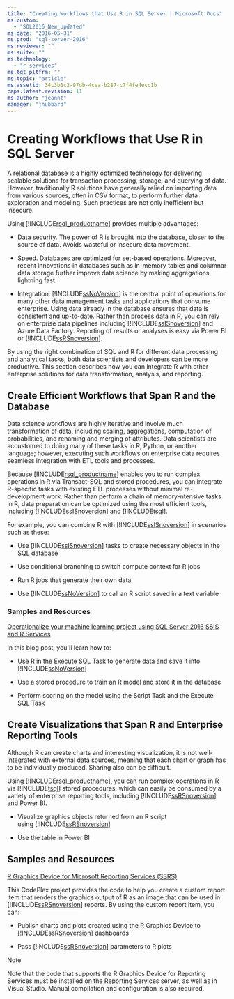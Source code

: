 ```yaml
---
title: "Creating Workflows that Use R in SQL Server | Microsoft Docs"
ms.custom: 
  - "SQL2016_New_Updated"
ms.date: "2016-05-31"
ms.prod: "sql-server-2016"
ms.reviewer: ""
ms.suite: ""
ms.technology: 
  - "r-services"
ms.tgt_pltfrm: ""
ms.topic: "article"
ms.assetid: 34c3b1c2-97db-4cea-b287-c7f4fe4ecc1b
caps.latest.revision: 11
ms.author: "jeannt"
manager: "jhubbard"
---
```

# Creating Workflows that Use R in SQL Server
  A relational database is a highly optimized technology for delivering scalable solutions for transaction processing, storage, and querying of data. However, traditionally R solutions have generally relied on importing data from various sources, often in CSV format, to perform further data exploration and modeling. Such practices are not only inefficient but insecure.  
  
 Using [!INCLUDE[rsql_productname](../../a9notintoc/includes/rsql-productname-md.md)] provides multiple advantages:  
  
-   Data security. The power of R is brought into the database, closer to the source of data. Avoids wasteful or insecure data movement.  
  
-   Speed. Databases are optimized for set-based operations. Moreover, recent innovations in databases such as in-memory tables and columnar data storage further improve data science by making aggregations lightning fast.  
  
-   Integration. [!INCLUDE[ssNoVersion](../../a9notintoc/includes/ssnoversion-md.md)] is the central point of operations for many other data management tasks and applications that consume enterprise. Using data already in the database ensures that data is consistent and up-to-date. Rather than process data in R, you can rely on enterprise data pipelines including [!INCLUDE[ssISnoversion](../../a9notintoc/includes/ssisnoversion-md.md)] and Azure Data Factory. Reporting of results or analyses is easy via Power BI or [!INCLUDE[ssRSnoversion](../../a9notintoc/includes/ssrsnoversion-md.md)].  
  
 By using the right combination of SQL and R for different data processing and analytical tasks, both data scientists and developers can be more productive. This section describes how you can integrate R with other enterprise solutions for data transformation, analysis, and reporting.  
  
##  <a name="bkmk_ssis"></a> Create Efficient Workflows that Span R and the Database  
 Data science workflows are highly iterative and involve much transformation of data, including scaling, aggregations, computation of probabilities, and renaming and merging of attributes. Data scientists are accustomed to doing many of these tasks in R, Python, or another language; however, executing such workflows on enterprise data requires seamless integration with ETL tools and processes.  
  
 Because [!INCLUDE[rsql_productname](../../a9notintoc/includes/rsql-productname-md.md)] enables you to run complex operations in R via Transact-SQL and stored procedures, you can integrate R-specific tasks with existing ETL processes without minimal re-development work. Rather than perform a chain of memory-ntensive tasks in R, data preparation can be optimized using the most efficient tools, including [!INCLUDE[ssISnoversion](../../a9notintoc/includes/ssisnoversion-md.md)] and [!INCLUDE[tsql](../../a9notintoc/includes/tsql-md.md)].  
  
 For example, you can combine R with [!INCLUDE[ssISnoversion](../../a9notintoc/includes/ssisnoversion-md.md)] in scenarios such as these:  
  
-   Use [!INCLUDE[ssISnoversion](../../a9notintoc/includes/ssisnoversion-md.md)] tasks to create necessary objects in the SQL database  
  
-   Use conditional branching to switch compute context for R jobs  
  
-   Run R jobs that generate their own data  
  
-   Use [!INCLUDE[ssNoVersion](../../a9notintoc/includes/ssnoversion-md.md)] to call an R script saved in a text variable  
  
### Samples and Resources  
 [Operationalize your machine learning project using SQL Server 2016 SSIS and R Services](https://blogs.msdn.microsoft.com/ssis/2016/01/11/operationalize-your-machine-learning-project-using-sql-server-2016-ssis-and-r-services/)  
  
 In this blog post, you'll learn how to:  
  
-   Use R in the Execute SQL Task to generate data and save it into [!INCLUDE[ssNoVersion](../../a9notintoc/includes/ssnoversion-md.md)]  
  
-   Use  a stored procedure to train an R model and store it in the database  
  
-   Perform scoring on the model using the Script Task and the Execute SQL Task  
  
##  <a name="bkmk_ssrs"></a> Create Visualizations that Span R and Enterprise Reporting Tools  
 Although R can create charts and interesting visualization, it is not well-integrated with external data sources, meaning that each chart or graph has to be individually produced. Sharing also can be difficult.  
  
 Using [!INCLUDE[rsql_productname](../../a9notintoc/includes/rsql-productname-md.md)], you can run complex operations in R via [!INCLUDE[tsql](../../a9notintoc/includes/tsql-md.md)] stored procedures, which can easily be consumed by a variety of enterprise reporting tools, including [!INCLUDE[ssRSnoversion](../../a9notintoc/includes/ssrsnoversion-md.md)] and Power BI.  
  
-   Visualize graphics objects returned from an R script   
    using [!INCLUDE[ssRSnoversion](../../a9notintoc/includes/ssrsnoversion-md.md)]  
  
-   Use the table in Power BI  
  
## Samples and Resources  
 [R Graphics Device for Microsoft Reporting Services (SSRS)](https://rgraphicsdevice.codeplex.com/)  
  
 This CodePlex project provides the code to help you create a custom report item that renders the graphics output of  R as an image that can be used in [!INCLUDE[ssRSnoversion](../../a9notintoc/includes/ssrsnoversion-md.md)] reports.  By using the custom report item, you can:  
  
-   Publish charts and plots created using the R Graphics Device to [!INCLUDE[ssRSnoversion](../../a9notintoc/includes/ssrsnoversion-md.md)] dashboards  
  
-   Pass [!INCLUDE[ssRSnoversion](../../a9notintoc/includes/ssrsnoversion-md.md)] parameters to R plots  
  
> [!NOTE]  
>  Note that the code that supports the R Graphics Device for Reporting Services must be installed on the Reporting Services server, as well as in Visual Studio. Manual compilation and configuration is also required.  
  
  